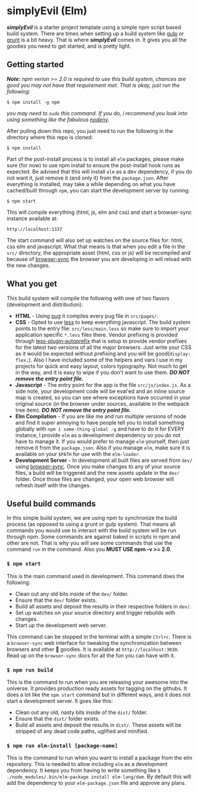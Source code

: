 # simplyEvil (Elm)

***simplyEvil*** is a starter project template using a simple npm script based build system.
There are times when setting up a build system like [gulp](http://gulpjs.com/)
or [grunt](http://gruntjs.com/) is a bit heavy. That is where
***simplyEvil*** comes in. It gives you all the goodies you need to get started, and is pretty light.

## Getting started
***Note:*** *npm verion >= 2.0 is required to use this build system, chances are good you may not have that requirement met. That is okay, just run the following:*

```
$ npm install -g npm
```

*you may need to `sudo` this command. If you do, i recommend you look into using something like the fabulous [nodenv](https://github.com/nodenv/nodenv).*

After pulling down this repo, you just need to run the following in the directory where this repo is cloned:

```
$ npm install
```

Part of the post-install process is to install all `elm` packages, please make sure (for now) to use npm install to ensure the post-install hook runs as expected. Be advised that this will install `elm` as a dev dependency, if you do not want it, just remove it (and only it) from the `package.json`. After everything is installed, may take a while depending on what you have cached/built through `npm`, you can start the development server by running:

```
$ npm start
```

This will compile everything (html, js, elm and css) and start a browser-sync instance available at:

```
http://localhost:1337
```

The start command will also set up watches on the source files for: html, css elm and javascript. What that means is that when you edit a file in the `src/` directory, the appropriate asset (html, css or js) will be recompiled and because of [browser-sync](http://www.browsersync.io/) the browser you are developing in will reload with the new changes.

## What you get
This build system will compile the following with one of two flavors (development and distribution):

* **HTML** - Using [pug](http://pug-lang.com/) it compiles every pug file in `src/pages/`.
* **CSS** - Opted to use [less](http://lesscss.org/) to keep everything javascript. The build system points to the entry file: `src/less/main.less` so make sure to import your application specific `*.less` files there. Vendor prefixing is provided through [less-plugin-autoprefix](https://github.com/less/less-plugin-autoprefix) that is setup to provide vendor prefixes for the latest two versions of all the major browsers. Just write your CSS as it would be expected without prefixing and you will be good(`display: flex;`). Also I have included some of the helpers and vars I use in my projects for quick and easy layout, colors typography. Not much to get in the way, and it is easy to wipe if you don't want to use them.  ***DO NOT remove the entry point file.***
* **Javascript** - The entry point for the app is the file `src/js/index.js`. As a side note, your development code will be eval'ed and an inline source map is created, so you can see where exceptions have occurred in your original source (in the browser under sources, available in the webpack tree item). ***DO NOT remove the entry point file.***
* **Elm Compilation** - If you are like me and run multiple versions of node and find it super annoying to have people tell you to install something globally with `npm i some-thing-global -g` and have to do it for EVERY instance, I provide `elm` as a development dependency so you do not have to manage it. If you would prefer to manage `elm` yourself, then just remove it from the `package.json`. Also if you manage `elm`, make sure it is available on your `$PATH` for use with the `elm-loader`.
* **Development Server** - In development all built files are served from `dev/` using [browser-sync](http://www.browsersync.io/). Once you make changes to any of your source files, a build will be triggered and the new assets update in the `dev/` folder. Once those files are changed, your open web browser will refresh itself with the changes.

## Useful build commands
In this simple build system, we are using npm to synchronize the build process (as opposed to using a grunt or gulp system). That means all commands you would use to interact with the build system will be run through npm. Some commands are against baked in scripts in npm and other are not. That is why you will see some commands that use the command `run` in the command. Also you **MUST USE npm -v >= 2.0**.

### `$ npm start`
This is the main command used in development. This command does the following:

* Clean out any old bits inside of the `dev/` folder.
* Ensure that the `dev/` folder exists.
* Build all assets and deposit the results in their respective folders in `dev/`.
* Set up watches on your source directory and trigger rebuilds with changes.
* Start up the development web server.

This command can be stopped in the terminal with a simple `Ctrl+c`. There is a `browser-sync` web interface for tweaking the synchronization between browsers and other :ice_cream: goodies. It is available at `http://localhost:3030`. Read up on the `browser-sync` docs for all the fun you can have with it.

### `$ npm run build`
This is the command to run when you are releasing your awesome into the universe. It provides production ready assets for tagging on the githubs. It does a lot like the `npm start` command but in different ways, and it does not start a development server. It goes like this:

* Clean out any old, nasty bits inside of the `dist/` folder.
* Ensure that the `dist/` folder exists.
* Build all assets and deposit the results in `dist/`. These assets will be stripped of any dead code paths, uglified and minified.

### `$ npm run elm-install [package-name]`
This is the command to run when you want to install a package from the elm repository. This is needed to allow including `elm` as a development dependency. It keeps you from having to write something like `$ ./node_modules/.bin/elm-package install elm-lang/dom`. By default this will add the dependency to your `elm-package.json` file and approve any plans.
